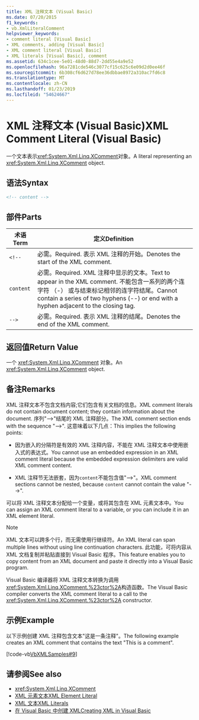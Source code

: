 ```yaml
---
title: XML 注释文本 (Visual Basic)
ms.date: 07/20/2015
f1_keywords:
- vb.XmlLiteralComment
helpviewer_keywords:
- comment literal [Visual Basic]
- XML comments, adding [Visual Basic]
- XML comment literal [Visual Basic]
- XML literals [Visual Basic], comment
ms.assetid: 634c1cee-5e01-48d0-88d7-2dd55e4a9e52
ms.openlocfilehash: 96a7281cde546c3077cf15c625c6e09d2d0ee46f
ms.sourcegitcommit: 6b308cf6d627d78ee36dbbae8972a310ac7fd6c8
ms.translationtype: MT
ms.contentlocale: zh-CN
ms.lasthandoff: 01/23/2019
ms.locfileid: "54624667"
---
```

# <a name="xml-comment-literal-visual-basic"></a><span data-ttu-id="e10a1-102">XML 注释文本 (Visual Basic)</span><span class="sxs-lookup"><span data-stu-id="e10a1-102">XML Comment Literal (Visual Basic)</span></span>
<span data-ttu-id="e10a1-103">一个文本表示<xref:System.Xml.Linq.XComment>对象。</span><span class="sxs-lookup"><span data-stu-id="e10a1-103">A literal representing an <xref:System.Xml.Linq.XComment> object.</span></span>  
  
## <a name="syntax"></a><span data-ttu-id="e10a1-104">语法</span><span class="sxs-lookup"><span data-stu-id="e10a1-104">Syntax</span></span>  
  
```xml  
<!-- content -->  
```  
  
## <a name="parts"></a><span data-ttu-id="e10a1-105">部件</span><span class="sxs-lookup"><span data-stu-id="e10a1-105">Parts</span></span>  
  
|<span data-ttu-id="e10a1-106">术语</span><span class="sxs-lookup"><span data-stu-id="e10a1-106">Term</span></span>|<span data-ttu-id="e10a1-107">定义</span><span class="sxs-lookup"><span data-stu-id="e10a1-107">Definition</span></span>|  
|---|---|  
|`<!--`|<span data-ttu-id="e10a1-108">必需。</span><span class="sxs-lookup"><span data-stu-id="e10a1-108">Required.</span></span> <span data-ttu-id="e10a1-109">表示 XML 注释的开始。</span><span class="sxs-lookup"><span data-stu-id="e10a1-109">Denotes the start of the XML comment.</span></span>|  
|`content`|<span data-ttu-id="e10a1-110">必需。</span><span class="sxs-lookup"><span data-stu-id="e10a1-110">Required.</span></span> <span data-ttu-id="e10a1-111">XML 注释中显示的文本。</span><span class="sxs-lookup"><span data-stu-id="e10a1-111">Text to appear in the XML comment.</span></span> <span data-ttu-id="e10a1-112">不能包含一系列的两个连字符 （-） 或与结束标记相邻的连字符结尾。</span><span class="sxs-lookup"><span data-stu-id="e10a1-112">Cannot contain a series of two hyphens (--) or end with a hyphen adjacent to the closing tag.</span></span>|  
|`-->`|<span data-ttu-id="e10a1-113">必需。</span><span class="sxs-lookup"><span data-stu-id="e10a1-113">Required.</span></span> <span data-ttu-id="e10a1-114">表示 XML 注释的结尾。</span><span class="sxs-lookup"><span data-stu-id="e10a1-114">Denotes the end of the XML comment.</span></span>|  
  
## <a name="return-value"></a><span data-ttu-id="e10a1-115">返回值</span><span class="sxs-lookup"><span data-stu-id="e10a1-115">Return Value</span></span>  
 <span data-ttu-id="e10a1-116">一个 <xref:System.Xml.Linq.XComment> 对象。</span><span class="sxs-lookup"><span data-stu-id="e10a1-116">An <xref:System.Xml.Linq.XComment> object.</span></span>  
  
## <a name="remarks"></a><span data-ttu-id="e10a1-117">备注</span><span class="sxs-lookup"><span data-stu-id="e10a1-117">Remarks</span></span>  
 <span data-ttu-id="e10a1-118">XML 注释文本不包含文档内容;它们包含有关文档的信息。</span><span class="sxs-lookup"><span data-stu-id="e10a1-118">XML comment literals do not contain document content; they contain information about the document.</span></span> <span data-ttu-id="e10a1-119">序列"-->"结尾的 XML 注释部分。</span><span class="sxs-lookup"><span data-stu-id="e10a1-119">The XML comment section ends with the sequence "-->".</span></span> <span data-ttu-id="e10a1-120">这意味着以下几点：</span><span class="sxs-lookup"><span data-stu-id="e10a1-120">This implies the following points:</span></span>  
  
-   <span data-ttu-id="e10a1-121">因为嵌入的分隔符是有效的 XML 注释内容，不能在 XML 注释文本中使用嵌入式的表达式。</span><span class="sxs-lookup"><span data-stu-id="e10a1-121">You cannot use an embedded expression in an XML comment literal because the embedded expression delimiters are valid XML comment content.</span></span>  
  
-   <span data-ttu-id="e10a1-122">XML 注释节无法嵌套，因为`content`不能包含值"-->"。</span><span class="sxs-lookup"><span data-stu-id="e10a1-122">XML comment sections cannot be nested, because `content` cannot contain the value "-->".</span></span>  
  
 <span data-ttu-id="e10a1-123">可以将 XML 注释文本分配给一个变量，或将其包含在 XML 元素文本中。</span><span class="sxs-lookup"><span data-stu-id="e10a1-123">You can assign an XML comment literal to a variable, or you can include it in an XML element literal.</span></span>  
  
> [!NOTE]
>  <span data-ttu-id="e10a1-124">XML 文本可以跨多个行，而无需使用行继续符。</span><span class="sxs-lookup"><span data-stu-id="e10a1-124">An XML literal can span multiple lines without using line continuation characters.</span></span> <span data-ttu-id="e10a1-125">此功能，可将内容从 XML 文档复制并粘贴直接到 Visual Basic 程序。</span><span class="sxs-lookup"><span data-stu-id="e10a1-125">This feature enables you to copy content from an XML document and paste it directly into a Visual Basic program.</span></span>  
  
 <span data-ttu-id="e10a1-126">Visual Basic 编译器将 XML 注释文本转换为调用<xref:System.Xml.Linq.XComment.%23ctor%2A>构造函数。</span><span class="sxs-lookup"><span data-stu-id="e10a1-126">The Visual Basic compiler converts the XML comment literal to a call to the <xref:System.Xml.Linq.XComment.%23ctor%2A> constructor.</span></span>  
  
## <a name="example"></a><span data-ttu-id="e10a1-127">示例</span><span class="sxs-lookup"><span data-stu-id="e10a1-127">Example</span></span>  
 <span data-ttu-id="e10a1-128">以下示例创建 XML 注释包含文本"这是一条注释"。</span><span class="sxs-lookup"><span data-stu-id="e10a1-128">The following example creates an XML comment that contains the text "This is a comment".</span></span>  
  
 [!code-vb[VbXMLSamples#9](../../../visual-basic/language-reference/operators/codesnippet/VisualBasic/xml-comment-literal_1.vb)]  
  
## <a name="see-also"></a><span data-ttu-id="e10a1-129">请参阅</span><span class="sxs-lookup"><span data-stu-id="e10a1-129">See also</span></span>
- <xref:System.Xml.Linq.XComment>
- [<span data-ttu-id="e10a1-130">XML 元素文本</span><span class="sxs-lookup"><span data-stu-id="e10a1-130">XML Element Literal</span></span>](../../../visual-basic/language-reference/xml-literals/xml-element-literal.md)
- [<span data-ttu-id="e10a1-131">XML 文本</span><span class="sxs-lookup"><span data-stu-id="e10a1-131">XML Literals</span></span>](../../../visual-basic/language-reference/xml-literals/index.md)
- [<span data-ttu-id="e10a1-132">在 Visual Basic 中创建 XML</span><span class="sxs-lookup"><span data-stu-id="e10a1-132">Creating XML in Visual Basic</span></span>](../../../visual-basic/programming-guide/language-features/xml/creating-xml.md)

